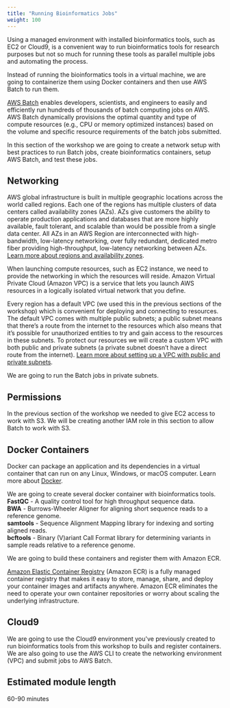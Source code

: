 ```yaml
---
title: "Running Bioinformatics Jobs"
weight: 100
---
```


Using a managed environment with installed bioinformatics tools, such as EC2 or
Cloud9, is a convenient way to run bioinformatics tools for research purposes 
but not so much for running these tools as parallel multiple jobs and 
automating the process.

Instead of running the bioinformatics tools in a virtual machine, we are going 
to containerize them using Docker containers and then use AWS Batch to run them.

[AWS Batch](https://aws.amazon.com/batch/) enables developers, scientists, and 
engineers to easily and efficiently run hundreds of thousands of batch 
computing jobs on AWS. AWS Batch dynamically provisions the optimal quantity 
and type of compute resources (e.g., CPU or memory optimized instances) based 
on the volume and specific resource requirements of the batch jobs submitted.

In this section of the workshop we are going to create a network setup with 
best practices to run Batch jobs, create bioinformatics containers, setup AWS 
Batch, and test these jobs.


## Networking

AWS global infrastructure is built in multiple geographic locations across the 
world called regions. Each one of the regions has multiple clusters of data 
centers called availability zones (AZs). AZs give customers the ability to 
operate production applications and databases that are more highly available, 
fault tolerant, and scalable than would be possible from a single data center. 
All AZs in an AWS Region are interconnected with high-bandwidth, low-latency 
networking, over fully redundant, dedicated metro fiber providing 
high-throughput, low-latency networking between AZs. 
[Learn more about regions and availability zones](https://aws.amazon.com/about-aws/global-infrastructure/regions_az/).

When launching compute resources, such as EC2 instance, we need to provide the 
networking in which the resources will reside. Amazon Virtual Private Cloud 
(Amazon VPC) is a service that lets you launch AWS resources in a logically 
isolated virtual network that you define.

Every region has a default VPC (we used this in the previous sections of the 
workshop) which is convenient for deploying and connecting to resources.  
The default VPC comes with multiple public subnets; a public subnet means that 
there’s a route from the internet to the resources which also means that it’s 
possible for unauthorized entities to try and gain access to the resources in 
these subnets. To protect our resources we will create a custom VPC with both 
public and private subnets (a private subnet doesn’t have a direct route from 
the internet). 
[Learn more about setting up a VPC with public and private subnets](https://docs.aws.amazon.com/vpc/latest/userguide/VPC_Scenario2.html).

We are going to run the Batch jobs in private subnets.


## Permissions

In the previous section of the workshop we needed to give EC2 access to work 
with S3. We will be creating another IAM role in this section to allow Batch to 
work with S3.


## Docker Containers

Docker can package an application and its dependencies in a virtual container 
that can run on any Linux, Windows, or macOS computer. Learn more about 
[Docker](https://en.wikipedia.org/wiki/Docker_(software)).

We are going to create several docker container with bioinformatics tools.  
**FastQC** \- A quality control tool for high throughput sequence data.  
**BWA** \- Burrows-Wheeler Aligner for aligning short sequence reads to a 
reference genome.  
**samtools** \- Sequence Alignment Mapping library for indexing and sorting 
aligned reads.  
**bcftools** \- Binary (V)ariant Call Format library for determining variants 
in sample reads relative to a reference genome.

We are going to build these containers and register them with Amazon ECR.

[Amazon Elastic Container Registry](https://aws.amazon.com/ecr/) 
(Amazon ECR) is a fully managed container registry that makes it easy to store, 
manage, share, and deploy your container images and artifacts anywhere. Amazon 
ECR eliminates the need to operate your own container repositories or worry 
about scaling the underlying infrastructure.



## Cloud9

We are going to use the Cloud9 environment you've previously created to run 
bioinformatics tools from this workshop to buils and register containers. We 
are also going to use the AWS CLI to create the networking environment (VPC) 
and submit jobs to AWS Batch.


## Estimated module length

60-90 minutes